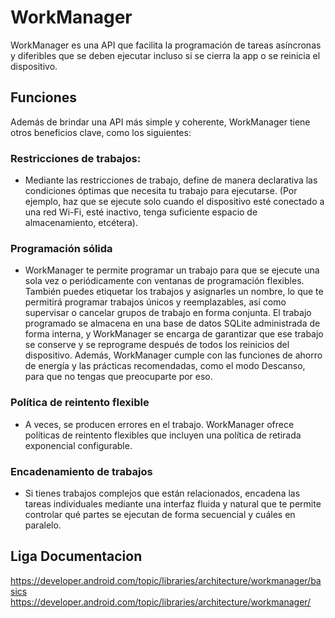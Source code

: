 # WorkManager
WorkManager es una API que facilita la programación de tareas asíncronas y diferibles que se deben ejecutar incluso si se cierra la app o se reinicia el dispositivo.

## Funciones
Además de brindar una API más simple y coherente, WorkManager tiene otros beneficios clave, como los siguientes:

### Restricciones de trabajos: 
- Mediante las restricciones de trabajo, define de manera declarativa las condiciones óptimas que necesita tu trabajo para ejecutarse. (Por ejemplo, haz que se ejecute solo cuando el dispositivo esté conectado a una red Wi-Fi, esté inactivo, tenga suficiente espacio de almacenamiento, etcétera).

### Programación sólida
- WorkManager te permite programar un trabajo para que se ejecute una sola vez o periódicamente con ventanas de programación flexibles. También puedes etiquetar los trabajos y asignarles un nombre, lo que te permitirá programar trabajos únicos y reemplazables, así como supervisar o cancelar grupos de trabajo en forma conjunta. El trabajo programado se almacena en una base de datos SQLite administrada de forma interna, y WorkManager se encarga de garantizar que ese trabajo se conserve y se reprograme después de todos los reinicios del dispositivo. Además, WorkManager cumple con las funciones de ahorro de energía y las prácticas recomendadas, como el modo Descanso, para que no tengas que preocuparte por eso.

### Política de reintento flexible
- A veces, se producen errores en el trabajo. WorkManager ofrece políticas de reintento flexibles que incluyen una política de retirada exponencial configurable.

### Encadenamiento de trabajos
- Si tienes trabajos complejos que están relacionados, encadena las tareas individuales mediante una interfaz fluida y natural que te permite controlar qué partes se ejecutan de forma secuencial y cuáles en paralelo.

## Liga Documentacion
https://developer.android.com/topic/libraries/architecture/workmanager/basics
https://developer.android.com/topic/libraries/architecture/workmanager/

